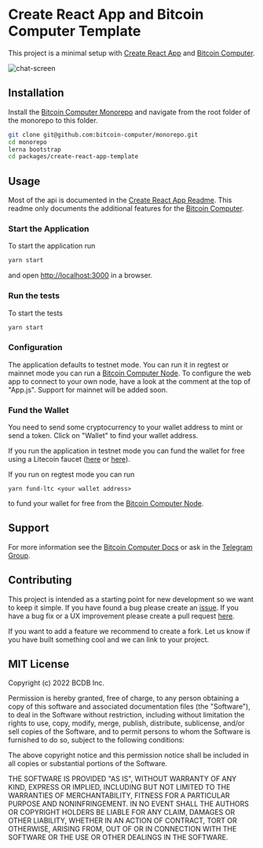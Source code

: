 # Create React App and Bitcoin Computer Template

This project is a minimal setup with [Create React App](https://create-react-app.dev/) and [Bitcoin Computer](http://bitcoincomputer.io/).

![chat-screen](./imgs/cra-screen.png)


## Installation

Install the [Bitcoin Computer Monorepo](https://github.com/bitcoin-computer/monorepo) and navigate from the root folder of the monorepo to this folder.

```bash
git clone git@github.com:bitcoin-computer/monorepo.git
cd monorepo
lerna bootstrap
cd packages/create-react-app-template
```

## Usage

Most of the api is documented in the [Create React App Readme](https://github.com/facebook/create-react-app). This readme only documents the additional features for the [Bitcoin Computer](https://docs.bitcoincomputer.io/).

### Start the Application

To start the application run
```bash
yarn start
```
and open [http://localhost:3000](http://localhost:3000) in a browser.

### Run the tests

To start the tests
```bash
yarn start
```

### Configuration

The application defaults to testnet mode. You can run it in regtest or mainnet mode you can run a [Bitcoin Computer Node][node]. To configure the web app to connect to your own node, have a look at the comment at the top of "App.js". Support for mainnet will be added soon.

### Fund the Wallet

You need to send some cryptocurrency to your wallet address to mint or send a token. Click on "Wallet" to find your wallet address.

If you run the application in testnet mode you can fund the wallet for free using a Litecoin faucet ([here](https://testnet-faucet.com/ltc-testnet/) or [here](http://litecointf.salmen.website/)).

If you run on regtest mode you can run
```
yarn fund-ltc <your wallet address>
```
to fund your wallet for free from the [Bitcoin Computer Node][node].

## Support

For more information see the [Bitcoin Computer Docs](https://docs.bitcoincomputer.io) or ask in the [Telegram Group](https://t.me/joinchat/FMrjOUWRuUkNuIt7zJL8tg).

## Contributing

This project is intended as a starting point for new development so we want to keep it simple. If you have found a bug please create an [issue](https://github.com/bitcoin-computer/monorepo/issues). If you have a bug fix or a UX improvement please create a pull request [here](https://github.com/bitcoin-computer/monorepo/pulls).

If you want to add a feature we recommend to create a fork. Let us know if you have built something cool and we can link to your project.

## MIT License

Copyright (c) 2022 BCDB Inc.

Permission is hereby granted, free of charge, to any person obtaining a copy of this software and associated documentation files (the "Software"), to deal in the Software without restriction, including without limitation the rights to use, copy, modify, merge, publish, distribute, sublicense, and/or sell copies of the Software, and to permit persons to whom the Software is furnished to do so, subject to the following conditions:

The above copyright notice and this permission notice shall be included in all copies or substantial portions of the Software.

THE SOFTWARE IS PROVIDED "AS IS", WITHOUT WARRANTY OF ANY KIND, EXPRESS OR IMPLIED, INCLUDING BUT NOT LIMITED TO THE WARRANTIES OF MERCHANTABILITY, FITNESS FOR A PARTICULAR PURPOSE AND NONINFRINGEMENT. IN NO EVENT SHALL THE AUTHORS OR COPYRIGHT HOLDERS BE LIABLE FOR ANY CLAIM, DAMAGES OR OTHER LIABILITY, WHETHER IN AN ACTION OF CONTRACT, TORT OR OTHERWISE, ARISING FROM, OUT OF OR IN CONNECTION WITH THE SOFTWARE OR THE USE OR OTHER DEALINGS IN THE SOFTWARE.

[node]: https://github.com/bitcoin-computer/monorepo/tree/main/packages/node
